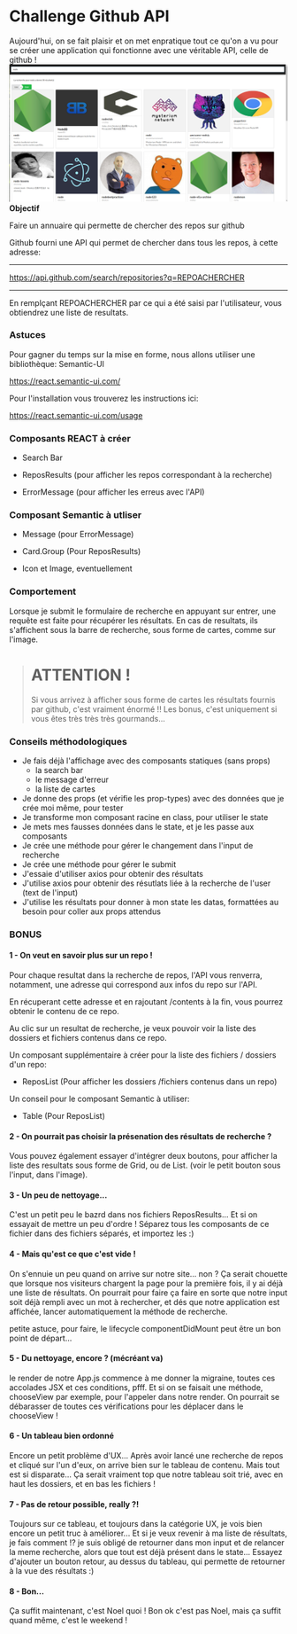 # Challenge Github API

Aujourd'hui, on se fait plaisir et on met enpratique tout ce qu'on a vu pour se créer une application qui fonctionne avec une véritable API, celle de github !
![resultat](./resultat.png)
**Objectif**

Faire un annuaire qui permette de chercher des repos sur github

Github fourni une API qui permet de chercher dans tous les repos, à cette adresse:

***

https://api.github.com/search/repositories?q=REPOACHERCHER

***

En remplçant REPOACHERCHER par ce qui a été saisi par l'utilisateur, vous obtiendrez une liste de resultats.

### Astuces

Pour gagner du temps sur la mise en forme, nous allons utiliser une bibliothèque: Semantic-UI

https://react.semantic-ui.com/

Pour l'installation vous trouverez les instructions ici:

https://react.semantic-ui.com/usage

### Composants REACT à créer

* Search Bar

* ReposResults (pour afficher les repos correspondant à la recherche)

* ErrorMessage (pour afficher les erreus avec l'API)


### Composant Semantic à utliser

* Message (pour ErrorMessage)

* Card.Group (Pour ReposResults)

* Icon et Image, eventuellement

### Comportement

Lorsque je submit le formulaire de recherche en appuyant sur entrer, une requête est faite pour récupérer les résultats. En cas de resultats, ils s'affichent sous la barre de recherche, sous forme de cartes, comme sur l'image.

> # ATTENTION !
> Si vous arrivez à afficher sous forme de cartes les résultats fournis par github, c'est vraiment énormé !!
> Les bonus, c'est uniquement si vous êtes très très très gourmands...

### Conseils méthodologiques

* Je fais déjà l'affichage avec des composants statiques (sans props)
  * la search bar
  * le message d'erreur
  * la liste de cartes
* Je donne des props (et vérifie les prop-types) avec des données que je crée moi même, pour tester
* Je transforme mon composant racine en class, pour utiliser le state
* Je mets mes fausses données dans le state, et je les passe aux composants
* Je crée une méthode pour gérer le changement dans l'input de recherche
* Je crée une méthode pour gérer le submit
* J'essaie d'utiliser axios pour obtenir des résultats
* J'utilise axios pour obtenir des résutlats liée à la recherche de l'user (text de l'input)
* J'utilise les résultats pour donner à mon state les datas, formattées au besoin pour coller aux props attendus

### BONUS

#### 1 - On veut en savoir plus sur un repo !

Pour chaque resultat dans la recherche de repos, l'API vous renverra, notamment, une adresse qui correspond aux infos du repo sur l'API.

En récuperant cette adresse et en rajoutant /contents à la fin, vous pourrez obtenir le contenu de ce repo.

Au clic sur un resultat de recherche, je veux pouvoir voir la liste des dossiers et fichiers contenus dans ce repo.

Un composant supplémentaire à créer pour la liste des fichiers / dossiers d'un repo:

* ReposList (Pour afficher les dossiers /fichiers contenus dans un repo)

Un conseil pour le composant Semantic à utiliser:

* Table (Pour ReposList)

#### 2 - On pourrait pas choisir la présenation des résultats de recherche ?

Vous pouvez également essayer d'intégrer deux boutons, pour afficher la liste des resultats sous forme de Grid, ou de List. (voir le petit bouton sous l'input, dans l'image).


#### 3 - Un peu de nettoyage...

C'est un petit peu le bazrd dans nos fichiers ReposResults... Et si on essayait de mettre un peu d'ordre ! Séparez tous les composants de ce fichier dans des fichiers séparés, et importez les :)

#### 4 - Mais qu'est ce que c'est vide !

On s'ennuie un peu quand on arrive sur notre site... non ? Ça serait chouette que lorsque nos visiteurs chargent la page pour la première fois, il y ai déjà une liste de résultats. On pourrait pour faire ça faire en sorte que notre input soit déjà rempli avec un mot à rechercher, et dés que notre application est affichée, lancer automatiquement la méthode de recherche.

petite astuce, pour faire, le lifecycle componentDidMount peut être un bon point de départ...

#### 5 - Du nettoyage, encore ? (mécréant va)

le render de notre App.js commence à me donner la migraine, toutes ces accolades JSX et ces conditions, pfff. Et si on se faisait une méthode, chooseView par exemple, pour l'appeler dans notre render. On pourrait se débarasser de toutes ces vérifications pour les déplacer dans le chooseView !

#### 6 - Un tableau bien ordonné

Encore un petit problème d'UX... Après avoir lancé une recherche de repos et cliqué sur l'un d'eux, on arrive bien sur le tableau de contenu. Mais tout est si disparate... Ça serait vraiment top que notre tableau soit trié, avec en haut les dossiers, et en bas les fichiers !

#### 7 - Pas de retour possible, really ?!

Toujours sur ce tableau, et toujours dans la catégorie UX, je vois bien encore un petit truc à améliorer... Et si je veux revenir à ma liste de résultats, je fais comment !? je suis obligé de retourner dans mon input et de relancer la meme recherche, alors que tout est déjà présent dans le state... Essayez d'ajouter un bouton retour, au dessus du tableau, qui permette de retourner à la vue des résultats :)

#### 8 - Bon...

Ça suffit maintenant, c'est Noel quoi ! Bon ok c'est pas Noel, mais ça suffit quand même, c'est le weekend ! 
